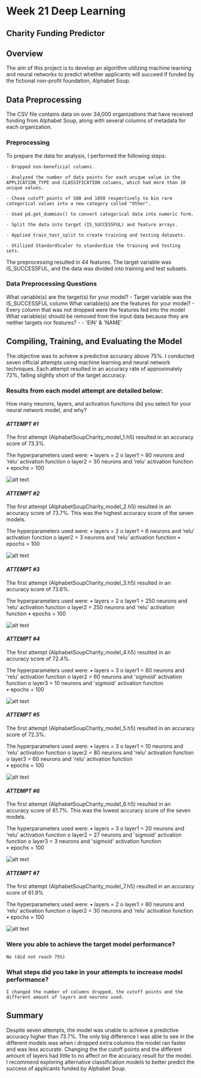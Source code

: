 # Week 21 Deep Learning 
## Charity Funding Predictor

## **Overview**

The aim of this project is to develop an algorithm utilizing machine learning and neural networks to predict whether applicants will succeed if funded by the fictional non-profit foundation, Alphabet Soup.

## **Data Preprocessing**

The CSV file contains data on over 34,000 organizations that have received funding from Alphabet Soup, along with several columns of metadata for each organization.

### **Preprocessing**

To prepare the data for analysis, I performed the following steps:

    - Dropped non-beneficial columns.

    - Analyzed the number of data points for each unique value in the APPLICATION_TYPE and CLASSIFICATION columns, which had more than 10 unique values.

    - Chose cutoff points of 500 and 1850 respectively to bin rare categorical values into a new category called "Other".

    - Used pd.get_dummies() to convert categorical data into numeric form.

    - Split the data into target (IS_SUCCESSFUL) and feature arrays.

    - Applied train_test_split to create training and testing datasets.

    - Utilized StandardScaler to standardize the training and testing sets.

The preprocessing resulted in 44 features. The target variable was IS_SUCCESSFUL, and the data was divided into training and test subsets.

### Data Preprocessing Questions

What variable(s) are the target(s) for your model?
    - Target variable was the IS_SUCCESSFUL column
What variable(s) are the features for your model?
    - Every column that was not dropped were the features fed into the model
What variable(s) should be removed from the input data because they are neither targets nor features?
    - - 'EIN' & 'NAME'

## **Compiling, Training, and Evaluating the Model**

The objective was to achieve a predictive accuracy above 75%. I conducted seven official attempts using machine learning and neural network techniques. 
Each attempt resulted in an accuracy rate of approximately 72%, falling slightly short of the target accuracy. 


### Results from each model attempt are detailed below:

How many neurons, layers, and activation functions did you select for your neural network model, and why?


#### *ATTEMPT #1*

The first attempt (AlphabetSoupCharity_model_1.h5) resulted in an accuracy 
score of 73.3%.
 
The hyperparameters used were: 
• layers = 2 
o layer1 = 80 neurons and ‘relu’ activation function 
o layer2 = 30 neurons and ‘relu’ activation function 
• epochs = 100 
 
 ![alt text](/Accuracy_Charts/image.png)
  
 #### *ATTEMPT #2*

The first attempt (AlphabetSoupCharity_model_2.h5) resulted in an accuracy 
score of 73.7%. This was the highest accuracy score of the seven models.
 
The hyperparameters used were: 
• layers = 2 
o layer1 = 6 neurons and ‘relu’ activation function 
o layer2 = 3 neurons and ‘relu’ activation function 
• epochs = 100 

![alt text](/Accuracy_Charts/image-1.png)
 

#### *ATTEMPT #3*

The first attempt (AlphabetSoupCharity_model_3.h5) resulted in an accuracy 
score of 73.6%.
 
The hyperparameters used were: 
• layers = 2 
o layer1 = 250 neurons and ‘relu’ activation function 
o layer2 = 250 neurons and ‘relu’ activation function 
• epochs = 100 

![alt text](/Accuracy_Charts/image-2.png)
 
  
#### *ATTEMPT #4*

The first attempt (AlphabetSoupCharity_model_4.h5) resulted in an accuracy 
score of 72.4%. 
 
The hyperparameters used were: 
• layers = 3 
o layer1 = 80 neurons and 'relu' activation function 
o layer2 = 60 neurons and 'sigmoid' activation function
o layer3 = 10 neurons and 'sigmoid' activation function  
• epochs = 100 

![alt text](/Accuracy_Charts/image-3.png)
 
 
####  *ATTEMPT #5*

The first attempt (AlphabetSoupCharity_model_5.h5) resulted in an accuracy 
score of 72.3%.
 
The hyperparameters used were: 
• layers = 3 
o layer1 = 10 neurons and 'relu' activation function 
o layer2 = 80 neurons and 'relu' activation function
o layer3 = 60 neurons and 'relu' activation function  
• epochs = 100

![alt text](/Accuracy_Charts/image-4.png)
 
  
#### *ATTEMPT #6*

The first attempt (AlphabetSoupCharity_model_6.h5) resulted in an accuracy 
score of 61.7%. This was the lowest accuracy score of the seven models.
 
The hyperparameters used were: 
• layers = 3 
o layer1 = 20 neurons and 'relu' activation function 
o layer2 = 27 neurons and 'sigmoid' activation function
o layer3 = 3 neurons and 'sigmoid' activation function  
• epochs = 100 
 
 ![alt text](/Accuracy_Charts/image-5.png)
 

 ####  *ATTEMPT #7*

The first attempt (AlphabetSoupCharity_model_7.h5) resulted in an accuracy 
score of 61.9% 
 
The hyperparameters used were: 
• layers = 2 
o layer1 = 80 neurons and ‘relu’ activation function 
o layer2 = 30 neurons and ‘relu’ activation function 
• epochs = 100 
 
![alt text](/Accuracy_Charts/image-6.png)


### Were you able to achieve the target model performance?
    No (did not reach 75%)

### What steps did you take in your attempts to increase model performance?
    I changed the number of columns dropped, the cutoff points and the different amount of layers and neurons used.

## Summary

Despite seven attempts, the model was unable to achieve a predictive accuracy higher than 73.7%. The only big difference I was able to see in the different models was when i dropped extra columns the model ran faster and was less accurate. Changing the the cutoff points and the different amount of layers had little to no affect on the accuracy result for the model. I recommend exploring alternative classification models to better predict the success of applicants funded by Alphabet Soup.
